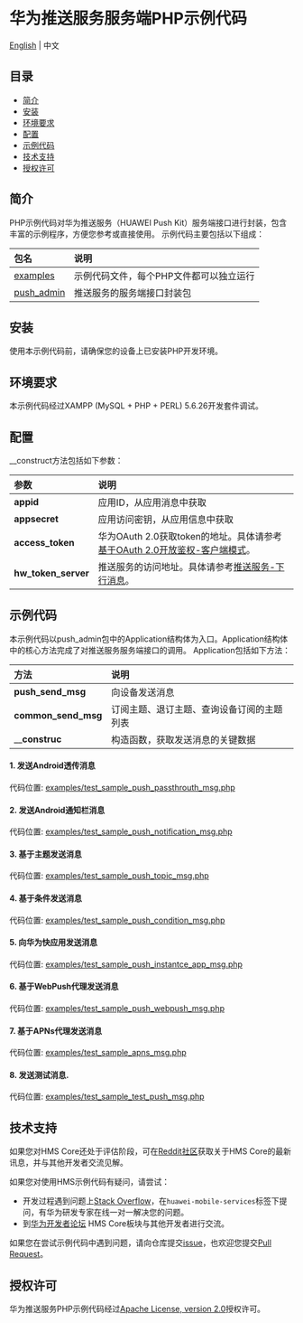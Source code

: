 # 华为推送服务服务端PHP示例代码
[English](README.md) | 中文

## 目录
 * [简介](#简介)
 * [安装](#安装)
 * [环境要求](#环境要求)
 * [配置](#配置)
 * [示例代码](#示例代码)
 * [技术支持](#技术支持)
 * [授权许可](#授权许可)

## 简介
PHP示例代码对华为推送服务（HUAWEI Push Kit）服务端接口进行封装，包含丰富的示例程序，方便您参考或直接使用。
示例代码主要包括以下组成：

| 包名        | 说明
| :---           | :---
| [examples](src/example)   | 示例代码文件，每个PHP文件都可以独立运行
| [push_admin](src/push_admin) | 推送服务的服务端接口封装包

## 安装

使用本示例代码前，请确保您的设备上已安装PHP开发环境。

## 环境要求

本示例代码经过XAMPP (MySQL + PHP + PERL) 5.6.26开发套件调试。

## 配置

__construct方法包括如下参数：

| 参数              | 说明
| :---               | :---
| __appid__   | 应用ID，从应用消息中获取
| __appsecret__ | 	应用访问密钥，从应用信息中获取
| __access_token__      | 华为OAuth 2.0获取token的地址。具体请参考[基于OAuth 2.0开放鉴权-客户端模式](https://developer.huawei.com/consumer/cn/doc/development/HMSCore-Guides/oauth2-0000001212610981)。
| __hw_token_server__      | 推送服务的访问地址。具体请参考[推送服务-下行消息](https://developer.huawei.com/consumer/cn/doc/development/HMSCore-Guides/android-server-dev-0000001050040110?ha_source=hms1)。

## 示例代码
   
本示例代码以push_admin包中的Application结构体为入口。Application结构体中的核心方法完成了对推送服务服务端接口的调用。
Application包括如下方法：

| 方法             | 说明
| :---               | :---
| __push_send_msg__   | 向设备发送消息
| __common_send_msg__ | 订阅主题、退订主题、查询设备订阅的主题列表
| ____construc__      | 构造函数，获取发送消息的关键数据

#### 1.	发送Android透传消息
代码位置: [examples/test_sample_push_passthrouth_msg.php](src/example/test_sample_push_passthrouth_msg.php)             

#### 2.	发送Android通知栏消息
代码位置: [examples/test_sample_push_notification_msg.php](src/example/test_sample_push_notification_msg.php)

#### 3.	基于主题发送消息
代码位置: [examples/test_sample_push_topic_msg.php](src/example/test_sample_push_topic_msg.php)

#### 4.	基于条件发送消息 
代码位置: [examples/test_sample_push_condition_msg.php](src/example/test_sample_push_condition_msg.php)  

#### 5.	向华为快应用发送消息 
代码位置: [examples/test_sample_push_instantce_app_msg.php](src/example/test_sample_push_instantce_app_msg.php)

#### 6.	基于WebPush代理发送消息
代码位置: [examples/test_sample_push_webpush_msg.php](src/example/test_sample_push_webpush_msg.php)

#### 7.	基于APNs代理发送消息
代码位置: [examples/test_sample_apns_msg.php](src/example/test_sample_apns_msg.php)

#### 8.	发送测试消息.  
代码位置: [examples/test_sample_test_push_msg.php](src/example/test_sample_test_push_msg.php)

## 技术支持
如果您对HMS Core还处于评估阶段，可在[Reddit社区](https://www.reddit.com/r/HuaweiDevelopers/)获取关于HMS Core的最新讯息，并与其他开发者交流见解。

如果您对使用HMS示例代码有疑问，请尝试：
- 开发过程遇到问题上[Stack Overflow](https://stackoverflow.com/questions/tagged/huawei-mobile-services?tab=Votes)，在`huawei-mobile-services`标签下提问，有华为研发专家在线一对一解决您的问题。
- 到[华为开发者论坛](https://developer.huawei.com/consumer/cn/forum/blockdisplay?fid=18) HMS Core板块与其他开发者进行交流。

如果您在尝试示例代码中遇到问题，请向仓库提交[issue](https://github.com/HMS-Core/hms-push-serverdemo-php/issues)，也欢迎您提交[Pull Request](https://github.com/HMS-Core/hms-push-serverdemo-php/pulls)。

##  授权许可
华为推送服务PHP示例代码经过[Apache License, version 2.0](http://www.apache.org/licenses/LICENSE-2.0)授权许可。

